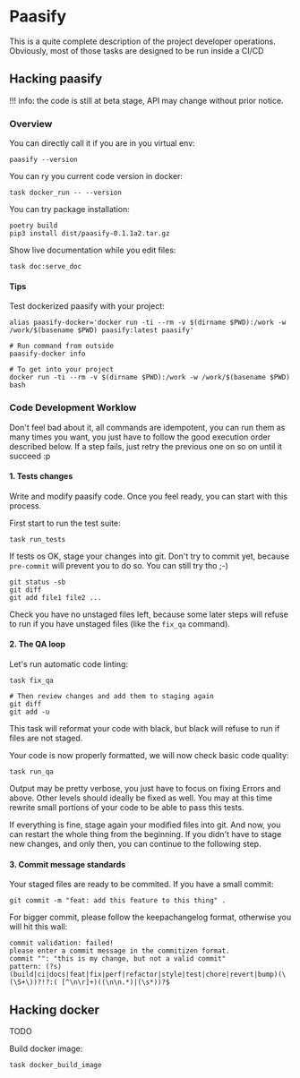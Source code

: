# Paasify

This is a quite complete description of the project developer operations. Obviously, most of those tasks are designed to be run inside a CI/CD


## Hacking paasify

!!! info: the code is still at beta stage, API may change without prior notice.


### Overview


You can directly call it if you are in you virtual env:
```
paasify --version
```

You can ry you current code version in docker:
```
task docker_run -- --version
```

You can try package installation:
```
poetry build
pip3 install dist/paasify-0.1.1a2.tar.gz
```

Show live documentation while you edit files:
```
task doc:serve_doc
```


#### Tips

Test dockerized paasify with your project:
```
alias paasify-docker='docker run -ti --rm -v $(dirname $PWD):/work -w /work/$(basename $PWD) paasify:latest paasify'

# Run command from outside
paasify-docker info

# To get into your project
docker run -ti --rm -v $(dirname $PWD):/work -w /work/$(basename $PWD) bash
```



### Code Development Worklow


Don't feel bad about it, all commands are idempotent, you can run them as many times you want, you just have to follow the good execution order described below. If a step fails, just retry the previous one on so on until it succeed :p

#### 1. Tests changes

Write and modify paasify code. Once you feel ready, you can start with this process.

First start to run the test suite:
```
task run_tests
```

If tests os OK, stage your changes into git. Don't try to commit yet, because `pre-commit` will prevent you to do so. You can still try tho ;-)
```
git status -sb
git diff
git add file1 file2 ...
```

Check you have no unstaged files left, because some later steps will refuse to run if you have unstaged files (like the `fix_qa` command).

#### 2. The QA loop

Let's run automatic code linting:
```
task fix_qa

# Then review changes and add them to staging again
git diff
git add -u
```
This task will reformat your code with black, but black will refuse to run if files are not staged.


Your code is now properly formatted, we will now check basic code quality:

```
task run_qa
```

Output may be pretty verbose, you just have to focus on fixing Errors and above. Other levels should ideally be fixed as well. You may at this time rewrite small portions of your code to be able to pass this tests.

If everything is fine, stage again your modified files into git. And now, you can restart the whole thing from the beginning. If you didn't have to stage new changes, and only then, you can continue to the following step.


#### 3. Commit message standards

Your staged files are ready to be commited. If you have a small commit:
```
git commit -m "feat: add this feature to this thing" .
```

For bigger commit, please follow the keepachangelog format, otherwise you will hit this wall:

```
commit validation: failed!
please enter a commit message in the commitizen format.
commit "": "this is my change, but not a valid commit"
pattern: (?s)(build|ci|docs|feat|fix|perf|refactor|style|test|chore|revert|bump)(\(\S+\))?!?:( [^\n\r]+)((\n\n.*)|(\s*))?$
```


## Hacking docker

TODO

Build docker image:
```
task docker_build_image
```
